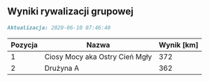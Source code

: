 ## Wyniki rywalizacji grupowej

```markdown
Aktualizacja: 2020-06-10 07:46:40
```

Pozycja | Nazwa | Wynik [km] |
------------ | -------------  | -------------
 1 |Ciosy Mocy aka Ostry Cień Mgły | 372 
 2 |Drużyna A | 362
